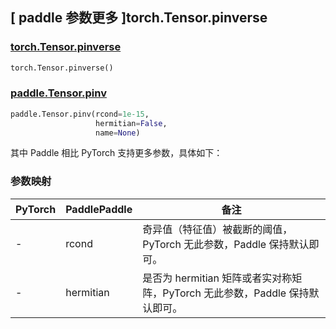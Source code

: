 ## [ paddle 参数更多 ]torch.Tensor.pinverse
### [torch.Tensor.pinverse](https://pytorch.org/docs/stable/generated/torch.Tensor.pinverse.html#torch.Tensor.pinverse)

```python
torch.Tensor.pinverse()
```

### [paddle.Tensor.pinv]()

```python
paddle.Tensor.pinv(rcond=1e-15,
                   hermitian=False,
                   name=None)
```

其中 Paddle 相比 PyTorch 支持更多参数，具体如下：

### 参数映射

| PyTorch       | PaddlePaddle | 备注                                                   |
| ------------- | ------------ | ------------------------------------------------------ |
| -         | rcond        | 奇异值（特征值）被截断的阈值，PyTorch 无此参数，Paddle 保持默认即可。        |
| -             | hermitian    | 是否为 hermitian 矩阵或者实对称矩阵，PyTorch 无此参数，Paddle 保持默认即可。|

